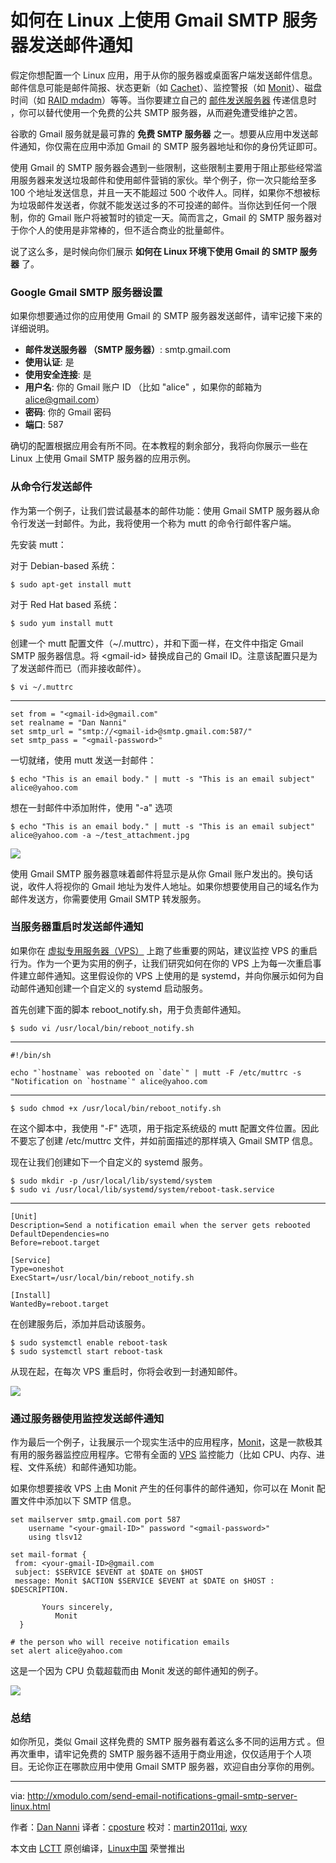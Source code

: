 如何在 Linux 上使用 Gmail SMTP 服务器发送邮件通知
================================================================================
假定你想配置一个 Linux 应用，用于从你的服务器或桌面客户端发送邮件信息。邮件信息可能是邮件简报、状态更新（如 [Cachet][1]）、监控警报（如 [Monit][2]）、磁盘时间（如 [RAID mdadm][3]）等等。当你要建立自己的 [邮件发送服务器][4] 传递信息时 ，你可以替代使用一个免费的公共 SMTP 服务器，从而避免遭受维护之苦。

谷歌的 Gmail 服务就是最可靠的 **免费 SMTP 服务器** 之一。想要从应用中发送邮件通知，你仅需在应用中添加 Gmail 的 SMTP 服务器地址和你的身份凭证即可。

使用 Gmail 的 SMTP 服务器会遇到一些限制，这些限制主要用于阻止那些经常滥用服务器来发送垃圾邮件和使用邮件营销的家伙。举个例子，你一次只能给至多 100 个地址发送信息，并且一天不能超过 500 个收件人。同样，如果你不想被标为垃圾邮件发送者，你就不能发送过多的不可投递的邮件。当你达到任何一个限制，你的 Gmail 账户将被暂时的锁定一天。简而言之，Gmail 的 SMTP 服务器对于你个人的使用是非常棒的，但不适合商业的批量邮件。

说了这么多，是时候向你们展示 **如何在 Linux 环境下使用 Gmail 的 SMTP 服务器** 了。

### Google Gmail SMTP 服务器设置 ###

如果你想要通过你的应用使用 Gmail 的 SMTP 服务器发送邮件，请牢记接下来的详细说明。

- **邮件发送服务器 （SMTP 服务器）**: smtp.gmail.com
- **使用认证**: 是
- **使用安全连接**: 是
- **用户名**: 你的 Gmail 账户 ID （比如 "alice" ，如果你的邮箱为 alice@gmail.com）
- **密码**: 你的 Gmail 密码
- **端口**: 587

确切的配置根据应用会有所不同。在本教程的剩余部分，我将向你展示一些在 Linux 上使用 Gmail SMTP 服务器的应用示例。

### 从命令行发送邮件 ###

作为第一个例子，让我们尝试最基本的邮件功能：使用 Gmail SMTP 服务器从命令行发送一封邮件。为此，我将使用一个称为 mutt 的命令行邮件客户端。

先安装 mutt：

对于 Debian-based 系统：

    $ sudo apt-get install mutt

对于 Red Hat based 系统：

    $ sudo yum install mutt

创建一个 mutt 配置文件（~/.muttrc），并和下面一样，在文件中指定 Gmail SMTP 服务器信息。将 \<gmail-id> 替换成自己的 Gmail ID。注意该配置只是为了发送邮件而已（而非接收邮件）。

    $ vi ~/.muttrc

----------

    set from = "<gmail-id>@gmail.com"
    set realname = "Dan Nanni"
    set smtp_url = "smtp://<gmail-id>@smtp.gmail.com:587/"
    set smtp_pass = "<gmail-password>"

一切就绪，使用 mutt 发送一封邮件：

    $ echo "This is an email body." | mutt -s "This is an email subject" alice@yahoo.com

想在一封邮件中添加附件，使用 "-a" 选项

    $ echo "This is an email body." | mutt -s "This is an email subject" alice@yahoo.com -a ~/test_attachment.jpg

![](https://c1.staticflickr.com/1/770/22239850784_5fb0988075_c.jpg)

使用 Gmail SMTP 服务器意味着邮件将显示是从你 Gmail 账户发出的。换句话说，收件人将视你的 Gmail 地址为发件人地址。如果你想要使用自己的域名作为邮件发送方，你需要使用 Gmail SMTP 转发服务。

### 当服务器重启时发送邮件通知 ###

如果你在 [虚拟专用服务器（VPS）][5] 上跑了些重要的网站，建议监控 VPS 的重启行为。作为一个更为实用的例子，让我们研究如何在你的 VPS 上为每一次重启事件建立邮件通知。这里假设你的 VPS 上使用的是 systemd，并向你展示如何为自动邮件通知创建一个自定义的 systemd 启动服务。

首先创建下面的脚本 reboot_notify.sh，用于负责邮件通知。

    $ sudo vi /usr/local/bin/reboot_notify.sh

----------

    #!/bin/sh
    
    echo "`hostname` was rebooted on `date`" | mutt -F /etc/muttrc -s "Notification on `hostname`" alice@yahoo.com

----------

    $ sudo chmod +x /usr/local/bin/reboot_notify.sh

在这个脚本中，我使用 "-F" 选项，用于指定系统级的 mutt 配置文件位置。因此不要忘了创建 /etc/muttrc 文件，并如前面描述的那样填入 Gmail SMTP 信息。

现在让我们创建如下一个自定义的 systemd 服务。

    $ sudo mkdir -p /usr/local/lib/systemd/system
    $ sudo vi /usr/local/lib/systemd/system/reboot-task.service

----------

    [Unit]
    Description=Send a notification email when the server gets rebooted
    DefaultDependencies=no
    Before=reboot.target
     
    [Service]
    Type=oneshot
    ExecStart=/usr/local/bin/reboot_notify.sh
     
    [Install]
    WantedBy=reboot.target

在创建服务后，添加并启动该服务。

    $ sudo systemctl enable reboot-task
    $ sudo systemctl start reboot-task

从现在起，在每次 VPS 重启时，你将会收到一封通知邮件。

![](https://c1.staticflickr.com/1/608/22241452923_2ace9cde2e_c.jpg)

### 通过服务器使用监控发送邮件通知 ###

作为最后一个例子，让我展示一个现实生活中的应用程序，[Monit][6]，这是一款极其有用的服务器监控应用程序。它带有全面的 [VPS][7] 监控能力（比如 CPU、内存、进程、文件系统）和邮件通知功能。

如果你想要接收 VPS 上由 Monit 产生的任何事件的邮件通知，你可以在 Monit 配置文件中添加以下 SMTP 信息。

    set mailserver smtp.gmail.com port 587
        username "<your-gmail-ID>" password "<gmail-password>"
        using tlsv12
     
    set mail-format {
     from: <your-gmail-ID>@gmail.com
     subject: $SERVICE $EVENT at $DATE on $HOST
     message: Monit $ACTION $SERVICE $EVENT at $DATE on $HOST : $DESCRIPTION.
     
           Yours sincerely,
              Monit
      }
     
    # the person who will receive notification emails
    set alert alice@yahoo.com

这是一个因为 CPU 负载超载而由 Monit 发送的邮件通知的例子。

![](https://c1.staticflickr.com/1/566/22873764251_8fe66bfd16_c.jpg)

### 总结 ###

如你所见，类似 Gmail 这样免费的 SMTP 服务器有着这么多不同的运用方式 。但再次重申，请牢记免费的 SMTP 服务器不适用于商业用途，仅仅适用于个人项目。无论你正在哪款应用中使用 Gmail SMTP 服务器，欢迎自由分享你的用例。

--------------------------------------------------------------------------------

via: http://xmodulo.com/send-email-notifications-gmail-smtp-server-linux.html

作者：[Dan Nanni][a]
译者：[cposture](https://github.com/cposture)
校对：[martin2011qi](https://github.com/martin2011qi), [wxy](https://github.com/wxy)

本文由 [LCTT](https://github.com/LCTT/TranslateProject) 原创编译，[Linux中国](https://linux.cn/) 荣誉推出

[a]:http://xmodulo.com/author/nanni
[1]:http://xmodulo.com/setup-system-status-page.html
[2]:http://xmodulo.com/server-monitoring-system-monit.html
[3]:http://xmodulo.com/create-software-raid1-array-mdadm-linux.html
[4]:http://xmodulo.com/mail-server-ubuntu-debian.html
[5]:http://xmodulo.com/go/digitalocean
[6]:http://xmodulo.com/server-monitoring-system-monit.html
[7]:http://xmodulo.com/go/digitalocean
